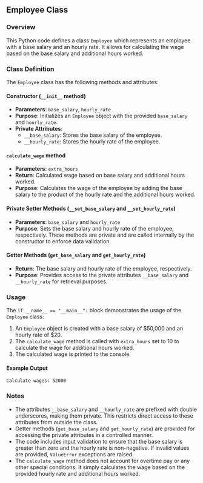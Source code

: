## Employee Class

### Overview
This Python code defines a class `Employee` which represents an employee with a base salary and an hourly rate. It allows for calculating the wage based on the base salary and additional hours worked.

### Class Definition
The `Employee` class has the following methods and attributes:

#### Constructor (`__init__` method)
- **Parameters**: `base_salary`, `hourly_rate`
- **Purpose**: Initializes an `Employee` object with the provided `base_salary` and `hourly_rate`.
- **Private Attributes**:
  - `__base_salary`: Stores the base salary of the employee.
  - `__hourly_rate`: Stores the hourly rate of the employee.

#### `calculate_wage` method
- **Parameters**: `extra_hours`
- **Return**: Calculated wage based on base salary and additional hours worked.
- **Purpose**: Calculates the wage of the employee by adding the base salary to the product of the hourly rate and the additional hours worked.

#### Private Setter Methods (`__set_base_salary` and `__set_hourly_rate`)
- **Parameters**: `base_salary` and `hourly_rate`
- **Purpose**: Sets the base salary and hourly rate of the employee, respectively. These methods are private and are called internally by the constructor to enforce data validation.

#### Getter Methods (`get_base_salary` and `get_hourly_rate`)
- **Return**: The base salary and hourly rate of the employee, respectively.
- **Purpose**: Provides access to the private attributes `__base_salary` and `__hourly_rate` for retrieval purposes.

### Usage
The `if __name__ == "__main__":` block demonstrates the usage of the `Employee` class:
1. An `Employee` object is created with a base salary of $50,000 and an hourly rate of $20.
2. The `calculate_wage` method is called with `extra_hours` set to 10 to calculate the wage for additional hours worked.
3. The calculated wage is printed to the console.

#### Example Output
```
Calculate wages: 52000
```

### Notes
- The attributes `__base_salary` and `__hourly_rate` are prefixed with double underscores, making them private. This restricts direct access to these attributes from outside the class.
- Getter methods (`get_base_salary` and `get_hourly_rate`) are provided for accessing the private attributes in a controlled manner.
- The code includes input validation to ensure that the base salary is greater than zero and the hourly rate is non-negative. If invalid values are provided, `ValueError` exceptions are raised.
- The `calculate_wage` method does not account for overtime pay or any other special conditions. It simply calculates the wage based on the provided hourly rate and additional hours worked.